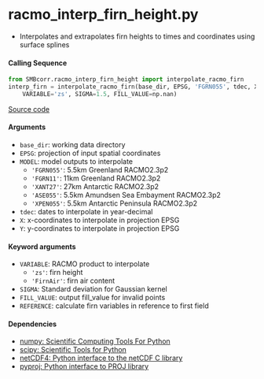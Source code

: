 racmo_interp_firn_height.py
===========================

- Interpolates and extrapolates firn heights to times and coordinates using surface splines

#### Calling Sequence
```python
from SMBcorr.racmo_interp_firn_height import interpolate_racmo_firn
interp_firn = interpolate_racmo_firn(base_dir, EPSG, 'FGRN055', tdec, X, Y,
    VARIABLE='zs', SIGMA=1.5, FILL_VALUE=np.nan)
```
[Source code](https://github.com/tsutterley/SMBcorr/blob/master/SMBcorr/racmo_interp_firn_height.py)

#### Arguments
- `base_dir`: working data directory
- `EPSG`: projection of input spatial coordinates
- `MODEL`: model outputs to interpolate
    * `'FGRN055'`: 5.5km Greenland RACMO2.3p2
    * `'FGRN11'`: 11km Greenland RACMO2.3p2
    * `'XANT27'`: 27km Antarctic RACMO2.3p2
    * `'ASE055'`: 5.5km Amundsen Sea Embayment RACMO2.3p2
    * `'XPEN055'`: 5.5km Antarctic Peninsula RACMO2.3p2
- `tdec`: dates to interpolate in year-decimal
- `X`: x-coordinates to interpolate in projection EPSG
- `Y`: y-coordinates to interpolate in projection EPSG

#### Keyword arguments
- `VARIABLE`: RACMO product to interpolate
    * `'zs'`: firn height
    * `'FirnAir'`: firn air content
- `SIGMA`: Standard deviation for Gaussian kernel
- `FILL_VALUE`: output fill_value for invalid points
- `REFERENCE`: calculate firn variables in reference to first field

#### Dependencies
- [numpy: Scientific Computing Tools For Python](https://numpy.org)
- [scipy: Scientific Tools for Python](https://docs.scipy.org/doc//)
- [netCDF4: Python interface to the netCDF C library](https://unidata.github.io/netcdf4-python/netCDF4/index.html)
- [pyproj: Python interface to PROJ library](https://pypi.org/project/pyproj/)

